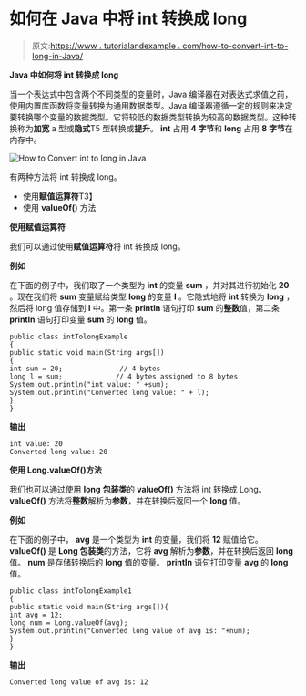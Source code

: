 # 如何在 Java 中将 int 转换成 long

> 原文:[https://www . tutorialandexample . com/how-to-convert-int-to-long-in-Java/](https://www.tutorialandexample.com/how-to-convert-int-to-long-in-java/)

**Java 中如何将 int 转换成 long**

当一个表达式中包含两个不同类型的变量时，Java 编译器在对表达式求值之前，使用内置库函数将变量转换为通用数据类型。Java 编译器遵循一定的规则来决定要转换哪个变量的数据类型。它将较低的数据类型转换为较高的数据类型。这种转换称为**加宽** a 型或**隐式**T5 型转换或**提升**。 **int** 占用 **4 字节**和 **long** 占用 **8 字节**在内存中。

![How to Convert int to long in Java](../Images/2fdb2018f8754474363a3d2418c93274.png)    

有两种方法将 int 转换成 long。

*   使用**赋值运算符**T3】
*   使用 **valueOf()** 方法

**使用赋值运算符**

我们可以通过使用**赋值运算符**将 int 转换成 long。

**例如**

在下面的例子中，我们取了一个类型为 **int** 的变量 **sum** ，并对其进行初始化 **20** 。现在我们将 **sum** 变量赋给类型 **long** 的变量 **l** 。它隐式地将 **int** 转换为 **long** ，然后将 long 值存储到 **l** 中。第一条 **println** 语句打印 **sum** 的**整数**值，第二条 **println** 语句打印变量 **sum** 的 **long** 值。

```
public class intTolongExample
{
public static void main(String args[])
{
int sum = 20;              // 4 bytes
long l = sum;             // 4 bytes assigned to 8 bytes
System.out.println("int value: " +sum);              
System.out.println("Converted long value: " + l);   
}
}
```

**输出**

```
int value: 20
Converted long value: 20
```

**使用 Long.valueOf()方法**

我们也可以通过使用 **long** **包装类**的 **valueOf()** 方法将 int 转换成 Long。 **valueOf()** 方法将**整数**解析为**参数**，并在转换后返回一个 **long** 值。

**例如**

在下面的例子中， **avg** 是一个类型为 **int** 的变量，我们将 **12** 赋值给它。 **valueOf()** 是 **Long 包装类**的方法，它将 **avg** 解析为**参数**，并在转换后返回 **long** 值。 **num** 是存储转换后的 **long** 值的变量。 **println** 语句打印变量 **avg** 的 **long** 值。

```
public class intTolongExample1
{ 
public static void main(String args[]){ 
int avg = 12; 
long num = Long.valueOf(avg); 
System.out.println("Converted long value of avg is: "+num); 
}
}
```

**输出**

```
Converted long value of avg is: 12
```